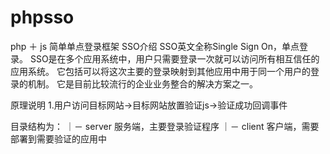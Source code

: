 # phpsso
php ＋ js 简单单点登录框架
SSO介绍
SSO英文全称Single Sign On，单点登录。
SSO是在多个应用系统中，用户只需要登录一次就可以访问所有相互信任的应用系统。
它包括可以将这次主要的登录映射到其他应用中用于同一个用户的登录的机制。
它是目前比较流行的企业业务整合的解决方案之一。

原理说明
1.用户访问目标网站->目标网站放置验证js->验证成功回调事件


目录结构为：
｜－ server  服务端，主要登录验证程序
｜－ client 客户端，需要部署到需要验证的应用中
